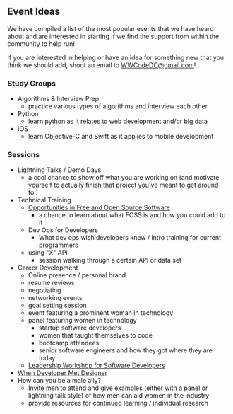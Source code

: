 ## Event Ideas

We have compiled a list of the most popular events that we have heard about and are interested in starting if we find the support from within the community to help run!

If you are interested in helping or have an idea for something new that you think we should add, shoot an email to <WWCodeDC@gmail.com>!

### Study Groups

* Algorithms & Interview Prep
	* practice various types of algorithms and interview each other
* Python
	* learn python as it relates to web development and/or big data
* iOS
	* learn Objective-C and Swift as it applies to mobile development

### Sessions

* Lightning Talks / Demo Days
	* a cool chance to show off what you are working on (and motivate yourself to actually finish that project you've meant to get around to!)
* Technical Training
	* [Opportunities in Free and Open Source Software](http://www.meetup.com/WomenWhoCodeNYC/events/212523702/)
		* a chance to learn about what FOSS is and how you could add to it
	* Dev Ops for Developers
		* What dev ops wish developers knew / intro training for current programmers
	* using "X" API
		* session walking through a certain API or data set
* Career Development
	* Online presence / personal brand
	* resume reviews
	* negotiating
	* networking events
	* goal setting session
	* event featuring a prominent woman in technology
	* panel featuring women in technology
		* startup software developers
		* women that taught themselves to code
		* bootcamp attendees
		* senior software engineers and how they got where they are today
	* [Leadership Workshop for Software Developers](http://www.meetup.com/WomenWhoCodeNYC/events/209222772/)	
* [When Developer Met Designer](http://www.meetup.com/WomenWhoCodeNYC/events/218892782/)
* How can you be a male ally?
	* Invite men to attend and give examples (either with a panel or lightning talk style) of how men can aid women in the industry
	* provide resources for continued learning / individual research
	
